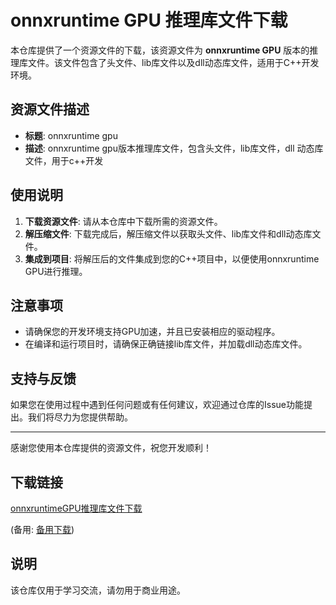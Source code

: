 # onnxruntime GPU 推理库文件下载

本仓库提供了一个资源文件的下载，该资源文件为 **onnxruntime GPU** 版本的推理库文件。该文件包含了头文件、lib库文件以及dll动态库文件，适用于C++开发环境。

## 资源文件描述

- **标题**: onnxruntime gpu
- **描述**: onnxruntime gpu版本推理库文件，包含头文件，lib库文件，dll 动态库文件，用于c++开发

## 使用说明

1. **下载资源文件**: 请从本仓库中下载所需的资源文件。
2. **解压缩文件**: 下载完成后，解压缩文件以获取头文件、lib库文件和dll动态库文件。
3. **集成到项目**: 将解压后的文件集成到您的C++项目中，以便使用onnxruntime GPU进行推理。

## 注意事项

- 请确保您的开发环境支持GPU加速，并且已安装相应的驱动程序。
- 在编译和运行项目时，请确保正确链接lib库文件，并加载dll动态库文件。

## 支持与反馈

如果您在使用过程中遇到任何问题或有任何建议，欢迎通过仓库的Issue功能提出。我们将尽力为您提供帮助。

---

感谢您使用本仓库提供的资源文件，祝您开发顺利！

## 下载链接
[onnxruntimeGPU推理库文件下载](https://pan.quark.cn/s/dac782dcfdc3) 

(备用: [备用下载](https://pan.baidu.com/s/1oByLop46GeFmFtwlBHYWVg?pwd=1234))

## 说明

该仓库仅用于学习交流，请勿用于商业用途。
